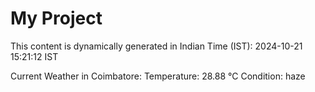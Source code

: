 # My Project

This content is dynamically generated in Indian Time (IST): 2024-10-21 15:21:12 IST


Current Weather in Coimbatore:
Temperature: 28.88 °C
Condition: haze
